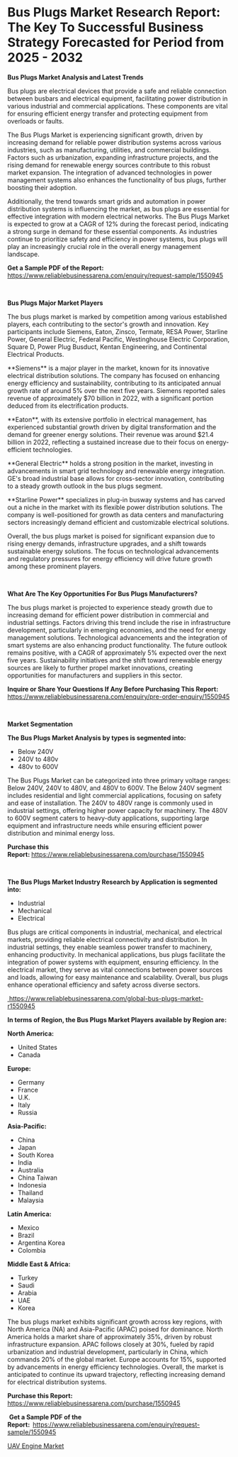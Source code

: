 <p><h1>Bus Plugs Market Research Report: The Key To Successful Business Strategy Forecasted for Period from 2025 - 2032</h1></p><p><strong>Bus Plugs Market Analysis and Latest Trends</strong></p>
<p><p>Bus plugs are electrical devices that provide a safe and reliable connection between busbars and electrical equipment, facilitating power distribution in various industrial and commercial applications. These components are vital for ensuring efficient energy transfer and protecting equipment from overloads or faults.</p><p>The Bus Plugs Market is experiencing significant growth, driven by increasing demand for reliable power distribution systems across various industries, such as manufacturing, utilities, and commercial buildings. Factors such as urbanization, expanding infrastructure projects, and the rising demand for renewable energy sources contribute to this robust market expansion. The integration of advanced technologies in power management systems also enhances the functionality of bus plugs, further boosting their adoption.</p><p>Additionally, the trend towards smart grids and automation in power distribution systems is influencing the market, as bus plugs are essential for effective integration with modern electrical networks. The Bus Plugs Market is expected to grow at a CAGR of 12% during the forecast period, indicating a strong surge in demand for these essential components. As industries continue to prioritize safety and efficiency in power systems, bus plugs will play an increasingly crucial role in the overall energy management landscape.</p></p>
<p><strong>Get a Sample PDF of the Report:&nbsp;</strong> <a href="https://www.reliablebusinessarena.com/enquiry/request-sample/1550945?utm_campaign=3118&utm_medium=2&utm_source=Github&utm_content=ia&utm_term=08042025&utm_id=bus-plugs">https://www.reliablebusinessarena.com/enquiry/request-sample/1550945</a></p>
<p>&nbsp;</p>
<p><strong>Bus Plugs Major Market Players</strong></p>
<p><p>The bus plugs market is marked by competition among various established players, each contributing to the sector's growth and innovation. Key participants include Siemens, Eaton, Zinsco, Termate, RESA Power, Starline Power, General Electric, Federal Pacific, Westinghouse Electric Corporation, Square D, Power Plug Busduct, Kentan Engineering, and Continental Electrical Products.</p><p>**Siemens** is a major player in the market, known for its innovative electrical distribution solutions. The company has focused on enhancing energy efficiency and sustainability, contributing to its anticipated annual growth rate of around 5% over the next five years. Siemens reported sales revenue of approximately $70 billion in 2022, with a significant portion deduced from its electrification products.</p><p>**Eaton**, with its extensive portfolio in electrical management, has experienced substantial growth driven by digital transformation and the demand for greener energy solutions. Their revenue was around $21.4 billion in 2022, reflecting a sustained increase due to their focus on energy-efficient technologies.</p><p>**General Electric** holds a strong position in the market, investing in advancements in smart grid technology and renewable energy integration. GE's broad industrial base allows for cross-sector innovation, contributing to a steady growth outlook in the bus plugs segment.</p><p>**Starline Power** specializes in plug-in busway systems and has carved out a niche in the market with its flexible power distribution solutions. The company is well-positioned for growth as data centers and manufacturing sectors increasingly demand efficient and customizable electrical solutions.</p><p>Overall, the bus plugs market is poised for significant expansion due to rising energy demands, infrastructure upgrades, and a shift towards sustainable energy solutions. The focus on technological advancements and regulatory pressures for energy efficiency will drive future growth among these prominent players.</p></p>
<p>&nbsp;</p>
<p><strong>What Are The Key Opportunities For Bus Plugs Manufacturers?</strong></p>
<p><p>The bus plugs market is projected to experience steady growth due to increasing demand for efficient power distribution in commercial and industrial settings. Factors driving this trend include the rise in infrastructure development, particularly in emerging economies, and the need for energy management solutions. Technological advancements and the integration of smart systems are also enhancing product functionality. The future outlook remains positive, with a CAGR of approximately 5% expected over the next five years. Sustainability initiatives and the shift toward renewable energy sources are likely to further propel market innovations, creating opportunities for manufacturers and suppliers in this sector.</p></p>
<p><strong>Inquire or Share Your Questions If Any Before Purchasing This Report:</strong> <a href="https://www.reliablebusinessarena.com/enquiry/pre-order-enquiry/1550945?utm_campaign=3118&utm_medium=2&utm_source=Github&utm_content=ia&utm_term=08042025&utm_id=bus-plugs">https://www.reliablebusinessarena.com/enquiry/pre-order-enquiry/1550945</a></p>
<p>&nbsp;</p>
<p><strong>Market Segmentation</strong></p>
<p><strong>The Bus Plugs Market Analysis by types is segmented into:</strong></p>
<p><ul><li>Below 240V</li><li>240V to 480v</li><li>480v to 600V</li></ul></p>
<p><p>The Bus Plugs Market can be categorized into three primary voltage ranges: Below 240V, 240V to 480V, and 480V to 600V. The Below 240V segment includes residential and light commercial applications, focusing on safety and ease of installation. The 240V to 480V range is commonly used in industrial settings, offering higher power capacity for machinery. The 480V to 600V segment caters to heavy-duty applications, supporting large equipment and infrastructure needs while ensuring efficient power distribution and minimal energy loss.</p></p>
<p><strong>Purchase this Report:&nbsp;</strong><a href="https://www.reliablebusinessarena.com/purchase/1550945?utm_campaign=3118&utm_medium=2&utm_source=Github&utm_content=ia&utm_term=08042025&utm_id=bus-plugs">https://www.reliablebusinessarena.com/purchase/1550945</a></p>
<p>&nbsp;</p>
<p><strong>The Bus Plugs Market Industry Research by Application is segmented into:</strong></p>
<p><ul><li>Industrial</li><li>Mechanical</li><li>Electrical</li></ul></p>
<p><p>Bus plugs are critical components in industrial, mechanical, and electrical markets, providing reliable electrical connectivity and distribution. In industrial settings, they enable seamless power transfer to machinery, enhancing productivity. In mechanical applications, bus plugs facilitate the integration of power systems with equipment, ensuring efficiency. In the electrical market, they serve as vital connections between power sources and loads, allowing for easy maintenance and scalability. Overall, bus plugs enhance operational efficiency and safety across diverse sectors.</p></p>
<p><a href="https://www.reliablebusinessarena.com/global-bus-plugs-market-r1550945?utm_campaign=3118&utm_medium=2&utm_source=Github&utm_content=ia&utm_term=08042025&utm_id=bus-plugs">&nbsp;https://www.reliablebusinessarena.com/global-bus-plugs-market-r1550945</a></p>
<p><strong>In terms of Region, the Bus Plugs Market Players available by Region are:</strong></p>
<p>
    <p> <strong> North America: </strong>
        <ul>
            <li>United States</li>
            <li>Canada</li>
        </ul>
        </p> 
    <p> <strong> Europe: </strong>
        <ul>
            <li>Germany</li>
            <li>France</li>
            <li>U.K.</li>
            <li>Italy</li>
            <li>Russia</li>
        </ul>
        </p> 
    <p> <strong> Asia-Pacific: </strong>
        <ul>
            <li>China</li>
            <li>Japan</li>
            <li>South Korea</li>
            <li>India</li>
            <li>Australia</li>
            <li>China Taiwan</li>
            <li>Indonesia</li>
            <li>Thailand</li>
            <li>Malaysia</li>
        </ul>
        </p> 
    <p> <strong> Latin America: </strong>
        <ul>
            <li>Mexico</li>
            <li>Brazil</li>
            <li>Argentina Korea</li>
            <li>Colombia</li>
        </ul>
        </p> 
    <p> <strong> Middle East & Africa: </strong>
        <ul>
            <li>Turkey</li>
            <li>Saudi</li>
            <li>Arabia</li>
            <li>UAE</li>
            <li>Korea</li>
        </ul>
    </p>
    </p>
<p><p>The bus plugs market exhibits significant growth across key regions, with North America (NA) and Asia-Pacific (APAC) poised for dominance. North America holds a market share of approximately 35%, driven by robust infrastructure expansion. APAC follows closely at 30%, fueled by rapid urbanization and industrial development, particularly in China, which commands 20% of the global market. Europe accounts for 15%, supported by advancements in energy efficiency technologies. Overall, the market is anticipated to continue its upward trajectory, reflecting increasing demand for electrical distribution systems.</p></p>
<p><strong>Purchase this Report: </strong><a href="https://www.reliablebusinessarena.com/purchase/1550945?utm_campaign=3118&utm_medium=2&utm_source=Github&utm_content=ia&utm_term=08042025&utm_id=bus-plugs">https://www.reliablebusinessarena.com/purchase/1550945</a></p>
<p>&nbsp;<strong>Get a Sample PDF of the Report:&nbsp;&nbsp;</strong><a href="https://www.reliablebusinessarena.com/enquiry/request-sample/1550945?utm_campaign=3118&utm_medium=2&utm_source=Github&utm_content=ia&utm_term=08042025&utm_id=bus-plugs">https://www.reliablebusinessarena.com/enquiry/request-sample/1550945</a></p>
<p><strong></strong></p>
<p><p><a href="https://github.com/muhjanaidu/Market-Research-Report-List-1/blob/main/uav-engine-market.md?utm_campaign=3118&utm_medium=2&utm_source=Github&utm_content=ia&utm_term=08042025&utm_id=bus-plugs">UAV Engine Market</a></p></p>